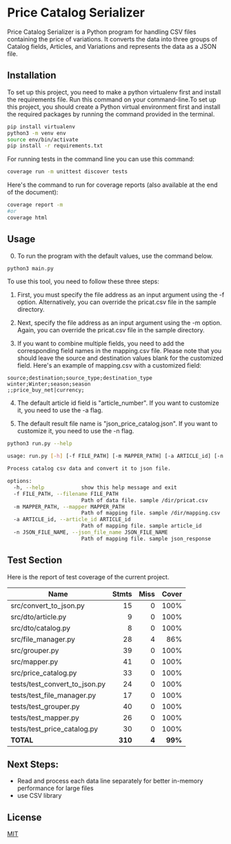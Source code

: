# Price Catalog Serializer

Price Catalog Serializer is a Python program for handling CSV files containing the price of variations. It converts the data into three groups of Catalog fields, Articles, and Variations and represents the data as a JSON file.

## Installation

To set up this project, you need to make a python virtualenv first and install the requirements file. Run this command on your command-line.To set up this project, you should create a Python virtual environment first and install the required packages by running the command provided in the terminal.

```bash
pip install virtualenv
python3 -m venv env
source env/bin/activate
pip install -r requirements.txt
```

For running tests in the command line you can use this command:

```bash
coverage run -m unittest discover tests
```

Here's the command to run for coverage reports (also available at the end of the document):

```bash
coverage report -m
#or
coverage html
```


## Usage

0. To run the program with the default values, use the command below.

```bash
python3 main.py
```

To use this tool, you need to follow these three steps:

1. First, you must specify the file address as an input argument using the -f option. Alternatively, you can override the pricat.csv file in the sample directory.

2. Next, specify the file address as an input argument using the -m option. Again, you can override the pricat.csv file in the sample directory.

3. If you want to combine multiple fields, you need to add the corresponding field names in the mapping.csv file. Please note that you should leave the source and destination values blank for the customized field. Here's an example of mapping.csv with a customized field:

```
source;destination;source_type;destination_type
winter;Winter;season;season
;;price_buy_net|currency;
```

4. The default article id field is "article_number". If you want to customize it, you need to use the -a flag. 

5. The default result file name is "json_price_catalog.json". If you want to customize it, you need to use the -n flag.

```bash
python3 run.py --help

usage: run.py [-h] [-f FILE_PATH] [-m MAPPER_PATH] [-a ARTICLE_id] [-n JSON_FILE_NAME]

Process catalog csv data and convert it to json file.

options:
  -h, --help            show this help message and exit
  -f FILE_PATH, --filename FILE_PATH
                        Path of data file. sample /dir/pricat.csv
  -m MAPPER_PATH, --mapper MAPPER_PATH
                        Path of mapping file. sample /dir/mapping.csv
  -a ARTICLE_id, --article_id ARTICLE_id
                        Path of mapping file. sample article_id
  -n JSON_FILE_NAME, --json_file_name JSON_FILE_NAME
                        Path of mapping file. sample json_response
```

## Test Section
Here is the report of test coverage of the current project.

| Name                             |    Stmts |     Miss |   Cover |
|--------------------------------- | -------: | -------: | ------: |
| src/convert\_to\_json.py         |       15 |        0 |    100% |
| src/dto/article.py               |        9 |        0 |    100% |
| src/dto/catalog.py               |        8 |        0 |    100% |
| src/file\_manager.py             |       28 |        4 |     86% |
| src/grouper.py                   |       39 |        0 |    100% |
| src/mapper.py                    |       41 |        0 |    100% |
| src/price\_catalog.py            |       33 |        0 |    100% |
| tests/test\_convert\_to\_json.py |       24 |        0 |    100% |
| tests/test\_file\_manager.py     |       17 |        0 |    100% |
| tests/test\_grouper.py           |       40 |        0 |    100% |
| tests/test\_mapper.py            |       26 |        0 |    100% |
| tests/test\_price\_catalog.py    |       30 |        0 |    100% |
|                        **TOTAL** |  **310** |    **4** | **99%** |


## Next Steps:

- Read and process each data line separately for better in-memory performance for large files
- use CSV library


## License

[MIT](https://choosealicense.com/licenses/mit/)